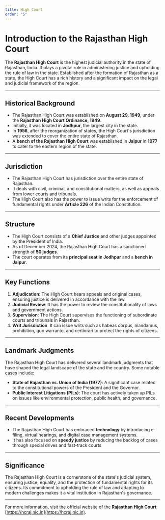 ```yaml
---
title: High Court
order: "5"
---
```


# Introduction to the Rajasthan High Court

The **Rajasthan High Court** is the highest judicial authority in the state of Rajasthan, India. It plays a pivotal role in administering justice and upholding the rule of law in the state. Established after the formation of Rajasthan as a state, the High Court has a rich history and a significant impact on the legal and judicial framework of the region.

---

## **Historical Background**
- The Rajasthan High Court was established on **August 29, 1949**, under the **Rajasthan High Court Ordinance, 1949**.
- Initially, it was located in **Jodhpur**, the largest city in the state.
- In **1956**, after the reorganization of states, the High Court's jurisdiction was extended to cover the entire state of Rajasthan.
- A **bench of the Rajasthan High Court** was established in **Jaipur** in **1977** to cater to the eastern region of the state.

---

## **Jurisdiction**
- The Rajasthan High Court has jurisdiction over the entire state of Rajasthan.
- It deals with civil, criminal, and constitutional matters, as well as appeals from lower courts and tribunals.
- The High Court also has the power to issue writs for the enforcement of fundamental rights under **Article 226** of the Indian Constitution.

---

## **Structure**
- The High Court consists of a **Chief Justice** and other judges appointed by the President of India.
- As of December 2024, the Rajasthan High Court has a sanctioned strength of **50 judges**.
- The court operates from its **principal seat in Jodhpur** and a **bench in Jaipur**.

---

## **Key Functions**
1. **Adjudication**: The High Court hears appeals and original cases, ensuring justice is delivered in accordance with the law.
2. **Judicial Review**: It has the power to review the constitutionality of laws and government actions.
3. **Supervision**: The High Court supervises the functioning of subordinate courts and tribunals in Rajasthan.
4. **Writ Jurisdiction**: It can issue writs such as habeas corpus, mandamus, prohibition, quo warranto, and certiorari to protect the rights of citizens.

---

## **Landmark Judgments**
The Rajasthan High Court has delivered several landmark judgments that have shaped the legal landscape of the state and the country. Some notable cases include:
- **State of Rajasthan vs. Union of India (1977)**: A significant case related to the constitutional powers of the President and the Governor.
- **Public Interest Litigations (PILs)**: The court has actively taken up PILs on issues like environmental protection, public health, and governance.

---

## **Recent Developments**
- The Rajasthan High Court has embraced **technology** by introducing e-filing, virtual hearings, and digital case management systems.
- It has also focused on **speedy justice** by reducing the backlog of cases through special drives and fast-track courts.

---

## **Significance**
The Rajasthan High Court is a cornerstone of the state's judicial system, ensuring justice, equality, and the protection of fundamental rights for its citizens. Its commitment to upholding the rule of law and adapting to modern challenges makes it a vital institution in Rajasthan's governance.

--- 

For more information, visit the official website of the **Rajasthan High Court**: [https://hcraj.nic.in](https://hcraj.nic.in).